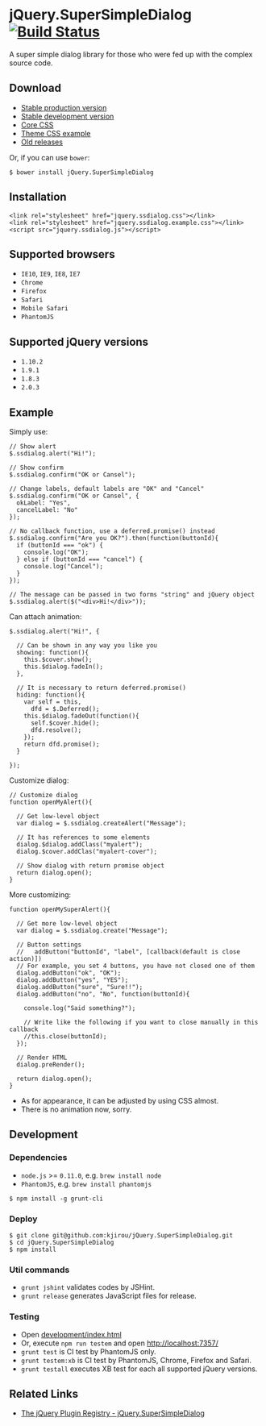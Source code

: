 jQuery.SuperSimpleDialog [![Build Status](https://travis-ci.org/kjirou/jQuery.SuperSimpleDialog.png?branch=master)](https://travis-ci.org/kjirou/jQuery.SuperSimpleDialog)
========================

A super simple dialog library for those who were fed up with the complex source code.


## Download

- [Stable production version](https://raw.github.com/kjirou/jQuery.SuperSimpleDialog/master/js/jquery.ssdialog.min.js)
- [Stable development version](https://raw.github.com/kjirou/jQuery.SuperSimpleDialog/master/js/jquery.ssdialog.js)
- [Core CSS](https://raw.github.com/kjirou/jQuery.SuperSimpleDialog/master/css/jquery.ssdialog.css)
- [Theme CSS example](https://raw.github.com/kjirou/jQuery.SuperSimpleDialog/master/css/themes/jquery.ssdialog.example.css)
- [Old releases](https://github.com/kjirou/jQuery.SuperSimpleDialog/releases)

Or, if you can use `bower`:
```
$ bower install jQuery.SuperSimpleDialog
```


## Installation

```
<link rel="stylesheet" href="jquery.ssdialog.css"></link>
<link rel="stylesheet" href="jquery.ssdialog.example.css"></link>
<script src="jquery.ssdialog.js"></script>
```


## Supported browsers

- `IE10`, `IE9`, `IE8`, `IE7`
- `Chrome`
- `Firefox`
- `Safari`
- `Mobile Safari`
- `PhantomJS`


## Supported jQuery versions

- `1.10.2`
- `1.9.1`
- `1.8.3`
- `2.0.3`


## Example

Simply use:
```
// Show alert
$.ssdialog.alert("Hi!");

// Show confirm
$.ssdialog.confirm("OK or Cansel");

// Change labels, default labels are "OK" and "Cancel"
$.ssdialog.confirm("OK or Cansel", {
  okLabel: "Yes",
  cancelLabel: "No"
});

// No callback function, use a deferred.promise() instead
$.ssdialog.confirm("Are you OK?").then(function(buttonId){
  if (buttonId === "ok") {
    console.log("OK");
  } else if (buttonId === "cancel") {
    console.log("Cancel");
  }
});

// The message can be passed in two forms "string" and jQuery object
$.ssdialog.alert($("<div>Hi!</div>"));
```

Can attach animation:
```
$.ssdialog.alert("Hi!", {

  // Can be shown in any way you like you
  showing: function(){
    this.$cover.show();
    this.$dialog.fadeIn();
  },

  // It is necessary to return deferred.promise()
  hiding: function(){
    var self = this,
      dfd = $.Deferred();
    this.$dialog.fadeOut(function(){
      self.$cover.hide();
      dfd.resolve();
    });
    return dfd.promise();
  }

});
```

Customize dialog:
```
// Customize dialog
function openMyAlert(){

  // Get low-level object
  var dialog = $.ssdialog.createAlert("Message");

  // It has references to some elements
  dialog.$dialog.addClass("myalert");
  dialog.$cover.addClas("myalert-cover");

  // Show dialog with return promise object
  return dialog.open();
}
```

More customizing:
```
function openMySuperAlert(){

  // Get more low-level object
  var dialog = $.ssdialog.create("Message");

  // Button settings
  //   addButton("buttonId", "label", [callback(default is close action)])
  // For example, you set 4 buttons, you have not closed one of them
  dialog.addButton("ok", "OK");
  dialog.addButton("yes", "YES");
  dialog.addButton("sure", "Sure!!");
  dialog.addButton("no", "No", function(buttonId){

    console.log("Said something?");

    // Write like the following if you want to close manually in this callback
    //this.close(buttonId);
  });

  // Render HTML
  dialog.preRender();

  return dialog.open();
}
```

- As for appearance, it can be adjusted by using CSS almost.
- There is no animation now, sorry.


## Development

### Dependencies

- `node.js` >= `0.11.0`, e.g. `brew install node`
- `PhantomJS`, e.g. `brew install phantomjs`

```
$ npm install -g grunt-cli
```

### Deploy

```
$ git clone git@github.com:kjirou/jQuery.SuperSimpleDialog.git
$ cd jQuery.SuperSimpleDialog
$ npm install
```

### Util commands

- `grunt jshint` validates codes by JSHint.
- `grunt release` generates JavaScript files for release.

### Testing

- Open [development/index.html](development/index.html)
- Or, execute `npm run testem` and open [http://localhost:7357/](http://localhost:7357/)
- `grunt test` is CI test by PhantomJS only.
- `grunt testem:xb` is CI test by PhantomJS, Chrome, Firefox and Safari.
- `grunt testall` executes XB test for each all supported jQuery versions.


## Related Links

- [The jQuery Plugin Registry - jQuery.SuperSimpleDialog](http://plugins.jquery.com/ssdialog/)
